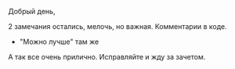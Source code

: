 Добрый день,

2 замечания остались, мелочь, но важная. Комментарии в коде.
+ "Можно лучше" там же

А так все очень прилично. Исправляйте и жду за зачетом.
